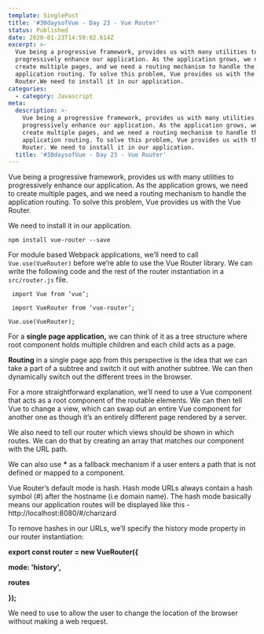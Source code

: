 ```yaml
---
template: SinglePost
title: '#30daysofVue - Day 23 - Vue Router'
status: Published
date: 2020-01-23T14:59:02.614Z
excerpt: >-
  Vue being a progressive framework, provides us with many utilities to
  progressively enhance our application. As the application grows, we need to
  create multiple pages, and we need a routing mechanism to handle the
  application routing. To solve this problem, Vue provides us with the Vue
  Router.We need to install it in our application.
categories:
  - category: Javascript
meta:
  description: >-
    Vue being a progressive framework, provides us with many utilities to
    progressively enhance our application. As the application grows, we need to
    create multiple pages, and we need a routing mechanism to handle the
    application routing. To solve this problem, Vue provides us with the Vue
    Router. We need to install it in our application.
  title: '#30daysofVue - Day 23 - Vue Router'
---
```

Vue being a progressive framework, provides us with many utilities to progressively enhance our application. As the application grows, we need to create multiple pages, and we need a routing mechanism to handle the application routing. To solve this problem, Vue provides us with the Vue Router.

We need to install it in our application.

`npm install vue-router --save`

For module based Webpack applications, we’ll need to call `Vue.use(VueRouter)` before we’re able to use the Vue Router library. We can write the following code and the rest of the router instantiation in a `src/router.js` file. 

` import Vue from ‘vue’;`

` import VueRouter from ‘vue-router’;`

`Vue.use(VueRouter);`

For a **single page application,** we can think of it as a tree structure where root component holds multiple children and each child acts as a page. 

**Routing** in a single page app from this perspective is the idea that we can take a part of a subtree and switch it out with another subtree. We can then dynamically switch out the different trees in the browser. 

For a more straightforward explanation, we’ll need to use a Vue component that acts as a root component of the routable elements. We can then tell Vue to change a view, which can swap out an entire Vue component for another one as though it’s an entirely different page rendered by a server. 

We also need to tell our router which views should be shown in which routes. We can do that by creating an array that matches our component with the URL path. 

We can also use **\*** as a fallback mechanism if a user enters a path that is not defined or mapped to a component.

Vue Router’s default mode is hash. Hash mode URLs always contain a hash symbol (#) after the hostname (i.e domain name). The hash mode basically means our application routes will be displayed like this - http://localhost:8080/#/charizard 

To remove hashes in our URLs, we’ll specify the history mode property in our router instantiation: 

 **export const router = new VueRouter({**

  **mode: 'history',**

  **routes**

**});** 

We need to use **<router-link>** to allow the user to change the location of the browser without making a web request.

